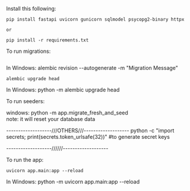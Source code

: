 Install this following:
```
pip install fastapi uvicorn gunicorn sqlmodel psycopg2-binary httpx

or 

pip install -r requirements.txt
```

To run migrations:

``` generate migration
```
In Windows:
alembic revision --autogenerate -m "Migration Message"

``` run migration
alembic upgrade head
```
In Windows:
python -m alembic upgrade head

To run seeders:

windows: python -m app.migrate_fresh_and_seed  
note: it will reset your database data

-------------------///OTHERS///-------------------
python -c "import secrets; print(secrets.token_urlsafe(32))" #to generate secret keys


-------------------//////-------------------

To run the app:
```
uvicorn app.main:app --reload
```
In Windows:
python -m uvicorn app.main:app --reload



